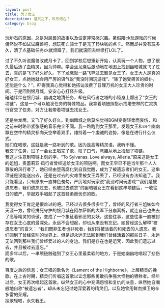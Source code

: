 ```yaml
---
layout: post
title: 为了女王
description: 诅咒之下，欢乐何在？
category: blog
---
```

玩炉石的原因，总是对魔兽的故事以及设定非常感兴趣。暑假陪ck玩游戏的时候偶然说不如试试魔兽吧，想玩死亡骑士于是充了15块钱的点卡。然而却并没有玩多久，清了点基础任务ck就烦躁了，我们就滚回去继续打LOL了。  

过了不久听说魔兽改成月卡了，回到学校后想重新开始，认真玩一个人物。想了很久最后选了血精灵，因为帅嘛。学会坐龙鹰后激动地在地图上找到幽暗城就飞了过去，真的是飞了好久好久。下了龙鹰就一路飞奔过去觐见女王了。女王大人是真的好女王，点她她就会用严厉的语气说“我没时间玩游戏”、“除了饱受痛苦的奴仆，还能是什么？”。吓得我真心觉得和她搭讪浪费了日理万机的女王大人珍贵的时间。于是回到银月城，安安心心打怪升级。  
磕磕绊绊在银月城、幽魂之地清任务，却在风行者之塔的小怪身上爆出了“女王的项链”，这是一个可以触发任务的特殊物品。我拿着项链照指示找塔奎林的亡灵执行官交了任务，对方让我带着项链去找女王。

还是坐龙鹰，又飞了好久好久。到幽暗城之后莫名觉得BGM变得轻柔而哀伤，和之前来时略带紧张感的音乐完全不同。我一路跑到女王那里，发现女王和四个幽幽飘在空中的精灵都向天空举着双手，维持着一个虔诚的姿势，像是在进行什么仪式。  
她们在唱歌，这就是我一路听到的歌。因为是高等精灵语，我听不懂。  
我交了任务，过了一会女王唱完了歌，叹了口气，弯腰从地上捡起了项链。  
我这才注意到项链上刻的字，“To Sylvanas. Love always, Alleria.”原来这是女王的姐姐，奥蕾莉亚·风行者曾经送给女王的项链啊。而女王早已不是当年那个人人尊敬的风行者了，她已经由堕落腐化到自我觉醒，成为了被遗忘者们的女王。这串项链是没能送出去，还是在过去的灾难里被女王弄丢了，已经没有办法知道了。我只能看见，只有原来一直神色匆匆，严厉地对玩家说“我没时间玩游戏”“我们是被遗忘者，我们遗忘过去，也被过去遗忘”的幽暗城女王在看到这串项链后，一收往日的威严，举起双手唱起了这首轻柔而忧伤的歌。

我觉得女王肯定是很难过的吧。已经过去很多很多年了，曾经的风行者三姐妹如今天涯一方，曾经拼死守护的银月城在阿尔萨斯的大军下分崩离析，就连自己也失去了高等精灵的骄傲，变成了一个象征着邪恶的女妖。这些往事，这些往事一直被封存在女王心底的最深处。永远不会想起，却也从来没有忘记。她曾经这么解释“被遗忘者”的含义：
“我们既非生者也非死者，我们将被活着的和死去的人遗忘。我们回到了曾经告别的世界上，但是却永远无法回到我们曾经活着的那些日子，永远无法回到那些我们曾经爱过的人的身边。我们是存在也是诅咒，因此我们遗忘过去，并且被过去遗忘。”   
而多年以后，一串项链触碰到了女王心里最柔软的地方，于是她幽幽地唱起了悲伤的歌。

百度之后的信息：女王唱的歌名为《Lament of the Highborne》，上层精灵的挽歌。在上古时期，精灵们传唱这首歌以讼念那些勇敢抗争强大怪物的牺牲者。经年过后，女王再次唱起这首歌。纵然女王的心中充满怨恨和复仇的决意，纵然她自嘲般地自称“被遗忘者”，却从未忘记过她深爱着的精灵们，以及她曾用鲜血捍卫的辛多雷的荣耀。  
挽歌轻唱，永失我王。  
